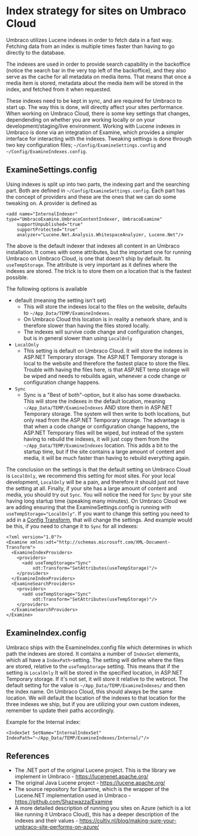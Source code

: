 # Index strategy for sites on Umbraco Cloud
Umbraco utilizes Lucene indexes in order to fetch data in a fast way. Fetching data from an index is multiple times faster than having to go directly to the database. 

The indexes are used in order to provide search capability in the backoffice (notice the search bar in the very top left of the backoffice), and they also serve as the cache for all metadata on media items.
That means that once a media item is stored, metadata about the media item will be stored in the index, and fetched from it when requested.

These indexes need to be kept in sync, and are required for Umbraco to start up. The way this is done, will directly affect your sites performance.
When working on Umbraco Cloud, there is some key settings that changes, dependending on whether  you are working locally or on your development/staging/live environment. 
Working with Lucene indexes in Umbraco is done via an integration of Examine, which provides a simpler interface for interacting with the indexes. Tweaking settings is done through two key configuration files; `~/Config/ExamineSettings.config` and `~/Config/ExamineIndexes.config`.

## ExamineSettings.config
Using indexes is split up into two parts, the indexing part and the searching part. Both are defined in `~/Config/ExamineSettings.config`. Each part has the concept of providers and these are the ones that we can do some tweaking on. 
A provider is defined as

    <add name="InternalIndexer" type="UmbracoExamine.UmbracoContentIndexer, UmbracoExamine"
        supportUnpublished="true"
        supportProtected="true"
        analyzer="Lucene.Net.Analysis.WhitespaceAnalyzer, Lucene.Net"/>

The above is the default indexer that indexes all content in an Umbraco installation. It comes with some attributes, but the important one for running Umbraco on Umbraco Cloud, is one that doesn't ship by default.
Its `useTempStorage`. The attribute is very important as it defines where the indexes are stored. The trick is to store them on a location that is the fastest possible.

The following options is available 
* default (meaning the setting isn't set)
  * This will store the indexes local to the files on the website, defaults to `~/App_Data/TEMP/ExamineIndexes`.
  * On Umbraco Cloud this location is in reality a network share, and is therefore slower than having the files stored locally.
  * The indexes will survive code change and configuration changes, but is in general slower than using `LocalOnly`
* `LocalOnly`
  * This setting is default on Umbraco Cloud. It will store the indexes in ASP.NET Temporary storage. The ASP.NET Temporary storage is local to the website and therefore the fastest place to store the files.
  Trouble with having the files here, is that ASP.NET temp storage will be wiped and needs to rebuilds again, whenever a code change or configuration change happens.
* `Sync`
  * Sync is a "Best of both"-option, but it also has some drawbacks. This will store the indexes in the default location, meaning `~/App_Data/TEMP/ExamineIndexes` AND store them in ASP.NET Temporary storage.
  The system will then write to both locations, but only read from the ASP.NET Temporary storage. The advantage is that when a code change or configuration change happens, the ASP.NET Temporary files
  will be wiped, but instead of the system having to rebuild the indexes, it will just copy them from the `~/App_Data/TEMP/ExamineIndexes` location. This adds a bit to the startup time, but if the site contains a large
  amount of content and media, it will be much faster than having to rebuild everything again.

The conclusion on the settings is that the default setting on Umbraco Cloud is `LocalOnly`, we recommend this setting for most sites. 
For your local development, `LocalOnly` will be a pain, and therefore it should just not have the setting at all. 
Finally, if your site has a large amount of content and media, you should try out `Sync`. You will notice the need for `Sync` by your site having long startup time (speaking many minutes).
On Umbraco Cloud we are adding ensuring that the ExamineSettings.config is running with `useTempStorage="LocalOnly"`. If you want to change this setting you need to add in a [Config Transform](../Config-Transforms/), that will change the settings.
And example would be this, if you need to change it to `Sync` for all indexes:

    <?xml version="1.0"?>
    <Examine xmlns:xdt="http://schemas.microsoft.com/XML-Document-Transform">
      <ExamineIndexProviders>
        <providers>
          <add useTempStorage="Sync"
              xdt:Transform="SetAttributes(useTempStorage)"/>
        </providers>
      </ExamineIndexProviders>    
      <ExamineSearchProviders>
        <providers>
          <add useTempStorage="Sync"
              xdt:Transform="SetAttributes(useTempStorage)"/>      
        </providers>
      </ExamineSearchProviders> 
    </Examine>

## ExamineIndex.config
Umbraco ships with the ExamineIndex.config file which determines in which path the indexes are stored. It contains a number of `IndexSet` elements, which all have a `IndexPath`-setting.
The setting will define where the files are stored, relative to the `useTempStorage` setting. This means that if the setting is `LocalOnly` It will be stored in the specified location, in ASP.NET Temporary storage.
If it's not set, it will store it relative to the webroot. 
The default setting for the value is `~/App_Data/TEMP/ExamineIndexes/` and then the index name. On Umbraco Cloud, this should always be the same location. We will default the location of the indexes to that location for the three indexes we ship, but if you are utilizing your own custom indexes, remember to update their paths accordingly.

Example for the Internal index:

    <IndexSet SetName="InternalIndexSet" IndexPath="~/App_Data/TEMP/ExamineIndexes/Internal/"/>

## References
* The .NET port of the original Lucene project. This is the library we implement in Umbraco - https://lucenenet.apache.org/
* The original Java Lucene project - https://lucene.apache.org/
* The source repository for Examine, which is the wrapper of the Lucene.NET implementation used in Umbraco - https://github.com/Shazwazza/Examine
* A more detailed description of running you sites on Azure (which is a lot like running it Umbraco Cloud), this has a deeper description of the indexes and their values - https://cultiv.nl/blog/making-sure-your-umbraco-site-performs-on-azure/
